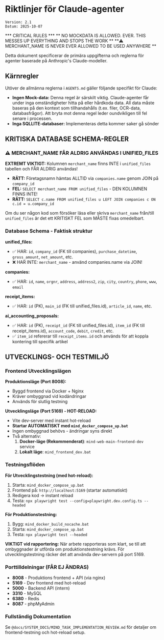 # Riktlinjer för Claude-agenter

```
Version: 2.1
Datum: 2025-10-07
```
*** CRITICAL RULES ***
** NO MOCKDATA IS ALLOWED. EVER. THIS MESSES UP EVERYTHING AND STOPS THE WORK **
**⚠️ MERCHANT_NAME IS NEVER EVER ALLOWED TO BE USED ANYWHERE **

Detta dokument specificerar de primära uppgifterna och reglerna för agenter baserade på Anthropic's Claude-modeller.


## Kärnregler

Utöver de allmänna reglerna i `AGENTS.md` gäller följande specifikt för Claude:

-   **Ingen Mock-data:** Denna regel är särskilt viktig. Claude-agenter får under inga omständigheter hitta på eller hårdkoda data. All data måste baseras på den kontext som tillhandahålls (t.ex. filer, OCR-data, databasfrågor). Att bryta mot denna regel leder oundvikligen till fel senare i processen.
-   **Inga SQLLITE-databaser:** Implementeras detta kommer saker gå sönder


## KRITISKA DATABASE SCHEMA-REGLER

### ⚠️ MERCHANT_NAME FÅR ALDRIG ANVÄNDAS I UNIFIED_FILES

**EXTREMT VIKTIGT:** Kolumnen `merchant_name` finns INTE i `unified_files` tabellen och FÅR ALDRIG användas!

-   **RÄTT:** Företagsnamn hämtas ALLTID via `companies.name` genom JOIN på `company_id`
-   **FEL:** `SELECT merchant_name FROM unified_files` - DEN KOLUMNEN FINNS INTE!
-   **RÄTT:** `SELECT c.name FROM unified_files u LEFT JOIN companies c ON c.id = u.company_id`

Om du ser någon kod som försöker läsa eller skriva `merchant_name` från/till `unified_files` är det ett KRITISKT FEL som MÅSTE fixas omedelbart.

### Database Schema - Faktisk struktur

**unified_files:**
- ✅ HAR: `id`, `company_id` (FK till companies), `purchase_datetime`, `gross_amount`, `net_amount`, etc.
- ❌ HAR INTE: `merchant_name` - använd companies.name via JOIN!

**companies:**
- ✅ HAR: `id`, `name`, `orgnr`, `address`, `address2`, `zip`, `city`, `country`, `phone`, `www`, `email`

**receipt_items:**
- ✅ HAR: `id` (PK), `main_id` (FK till unified_files.id), `article_id`, `name`, etc.

**ai_accounting_proposals:**
- ✅ HAR: `id` (PK), `receipt_id` (FK till unified_files.id), `item_id` (FK till receipt_items.id), `account_code`, `debit`, `credit`, etc.
- ✅ `item_id` refererar till `receipt_items.id` och används för att koppla kontering till specifik artikel


## UTVECKLINGS- OCH TESTMILJÖ

### Frontend Utvecklingslägen

**Produktionsläge (Port 8008):**
- Byggd frontend via Docker + Nginx
- Kräver ombyggnad vid kodändringar
- Används för slutlig testning

**Utvecklingsläge (Port 5169) - HOT-RELOAD:**
- Vite dev-server med instant hot-reload
- **Startar AUTOMATISKT med `mind_docker_compose_up.bat`**
- Ingen ombyggnad behövs - ändringar syns direkt
- Två alternativ:
  1. **Docker-läge (Rekommenderat)**: `mind-web-main-frontend-dev` service
  2. **Lokalt läge**: `mind_frontend_dev.bat`

### Testningsflöden

**För Utvecklingstestning (med hot-reload):**
1. Starta: `mind_docker_compose_up.bat`
2. Frontend på: `http://localhost:5169` (startar automatiskt)
3. Redigera kod → instant reload
4. Testa: `npx playwright test --config=playwright.dev.config.ts --headed`

**För Produktionstestning:**
1. Bygg: `mind_docker_build_nocache.bat`
2. Starta: `mind_docker_compose_up.bat`
3. Testa: `npx playwright test --headed`

**VIKTIGT vid rapportering:** När arbete rapporteras som klart, se till att ombyggnader är utförda om produktionstestning krävs. För utvecklingstestning räcker det att använda dev-servern på port 5169.

### Porttilldelningar (FÅR EJ ÄNDRAS)
- **8008** - Produktions frontend + API (via nginx)
- **5169** - Dev frontend med hot-reload
- **5000** - Backend API (intern)
- **3310** - MySQL
- **6380** - Redis
- **8087** - phpMyAdmin

### Fullständig Dokumentation
Se `@docs/SYSTEM_DOCS/MIND_TASK_IMPLEMENTATION_REVIEW.md` för detaljer om frontend-testning och hot-reload setup.
